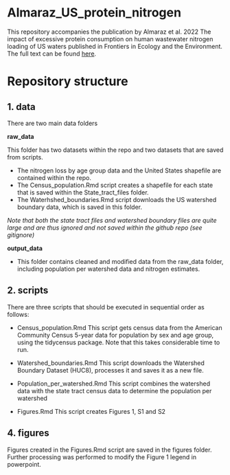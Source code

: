 # Almaraz_US_protein_nitrogen
This repository accompanies the publication by Almaraz et al. 2022 The impact of excessive protein consumption on human wastewater nitrogen loading of US waters published in Frontiers in Ecology and the Environment. The full text can be found [here](https://esajournals.onlinelibrary.wiley.com/doi/10.1002/fee.2531).

# Repository structure

## 1. data

There are two main data folders

**raw_data**

This folder has two datasets within the repo and two datasets that are saved from scripts.
- The nitrogen loss by age group data and the United States shapefile are contained within the repo.
- The Census_population.Rmd script creates a shapefile for each state that is saved within the State_tract_files folder.
- The Waterhshed_boundaries.Rmd script downloads the US watershed boundary data, which is saved in this folder.
        
*Note that both the state tract files and watershed boundary files are quite large and are thus ignored and not saved within the github repo (see gitignore)*     
        
**output_data**
- This folder contains cleaned and modified data from the raw_data folder, including population per watershed data and nitrogen estimates.

## 2. scripts

There are three scripts that should be executed in sequential order as follows:
 - Census_population.Rmd
        This script gets census data from the American Community Census 5-year data for population by sex and age group, using the tidycensus package. Note that this takes considerable time to run.
        
 - Watershed_boundaries.Rmd
        This script downloads the Watershed Boundary Dataset (HUC8), processes it and saves it as a new file.
        
 - Population_per_watershed.Rmd
         This script combines the watershed data with the state tract census data to determine the population per watershed
         
 - Figures.Rmd
          This script creates Figures 1, S1 and S2

## 4. figures

Figures created in the Figures.Rmd script are saved in the figures folder. Further processing was performed to modify the Figure 1 legend in powerpoint.

